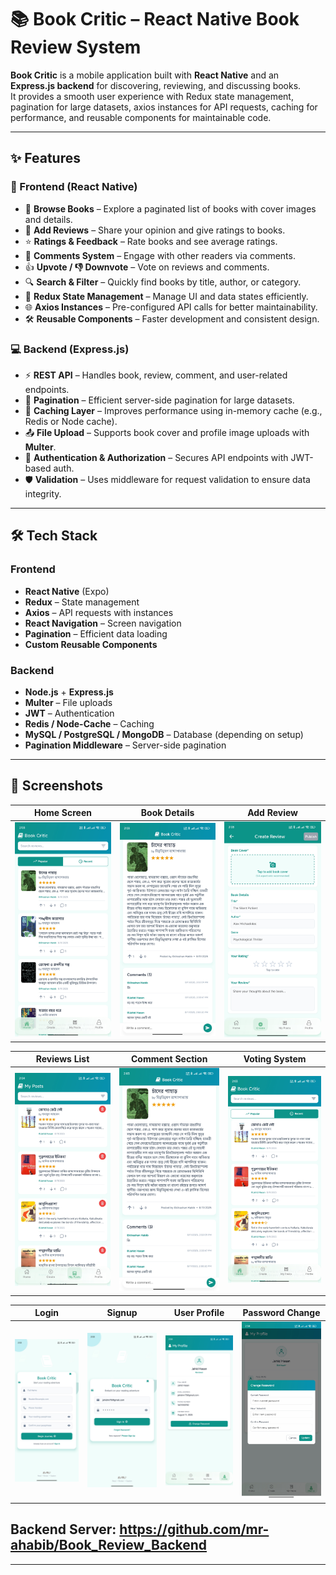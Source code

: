 # 📚 Book Critic – React Native Book Review System

**Book Critic** is a mobile application built with **React Native** and an **Express.js backend** for discovering, reviewing, and discussing books.  
It provides a smooth user experience with Redux state management, pagination for large datasets, axios instances for API requests, caching for performance, and reusable components for maintainable code.

---

## ✨ Features

### 📱 Frontend (React Native)
- 📖 **Browse Books** – Explore a paginated list of books with cover images and details.
- 📝 **Add Reviews** – Share your opinion and give ratings to books.
- ⭐ **Ratings & Feedback** – Rate books and see average ratings.
- 💬 **Comments System** – Engage with other readers via comments.
- 👍 **Upvote / 👎 Downvote** – Vote on reviews and comments.
- 🔍 **Search & Filter** – Quickly find books by title, author, or category.
- 🔄 **Redux State Management** – Manage UI and data states efficiently.
- 🌐 **Axios Instances** – Pre-configured API calls for better maintainability.
- 🛠 **Reusable Components** – Faster development and consistent design.

### 💻 Backend (Express.js)
- ⚡ **REST API** – Handles book, review, comment, and user-related endpoints.
- 📄 **Pagination** – Efficient server-side pagination for large datasets.
- 🚀 **Caching Layer** – Improves performance using in-memory cache (e.g., Redis or Node cache).
- 📤 **File Upload** – Supports book cover and profile image uploads with **Multer**.
- 🔐 **Authentication & Authorization** – Secures API endpoints with JWT-based auth.
- 🛡 **Validation** – Uses middleware for request validation to ensure data integrity.

---

## 🛠 Tech Stack

### Frontend
- **React Native** (Expo)
- **Redux** – State management
- **Axios** – API requests with instances
- **React Navigation** – Screen navigation
- **Pagination** – Efficient data loading
- **Custom Reusable Components**

### Backend
- **Node.js** + **Express.js**
- **Multer** – File uploads
- **JWT** – Authentication
- **Redis / Node-Cache** – Caching
- **MySQL / PostgreSQL / MongoDB** – Database (depending on setup)
- **Pagination Middleware** – Server-side pagination

---

## 📸 Screenshots

| Home Screen | Book Details | Add Review |
|-------------|--------------|------------|
| ![Home Screen](Screenshots/3.jpg) | ![Book Details](Screenshots/5.jpg) | ![Add Review](Screenshots/6.jpg) |

| Reviews List | Comment Section | Voting System |
|--------------|----------------|---------------|
| ![Reviews](Screenshots/7.jpg) | ![Comments](Screenshots/5.jpg) | ![Voting](Screenshots/4.jpg) |

| Login | Signup | User Profile | Password Change |
|-------|--------|--------------|-----------------|
| ![Login](Screenshots/1.jpg) | ![Signup](Screenshots/2.jpg) | ![Profile](Screenshots/8.jpg) | ![Forgot Password](Screenshots/9.jpg) |

## Backend Server: https://github.com/mr-ahabib/Book_Review_Backend
---

